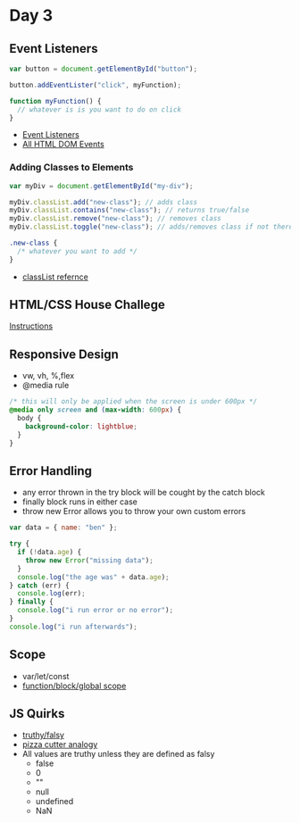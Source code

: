 # Day 3

## Event Listeners

```javascript
var button = document.getElementById("button");

button.addEventLister("click", myFunction);

function myFunction() {
  // whatever is is you want to do on click
}
```

- [Event Listeners](https://www.w3schools.com/js/js_htmldom_eventlistener.asp)
- [All HTML DOM Events](https://www.w3schools.com/jsref/dom_obj_event.asp)

### Adding Classes to Elements

```javascript
var myDiv = document.getElementById("my-div");

myDiv.classList.add("new-class"); // adds class
myDiv.classList.contains("new-class"); // returns true/false
myDiv.classList.remove("new-class"); // removes class
myDiv.classList.toggle("new-class"); // adds/removes class if not there or there
```

```css
.new-class {
  /* whatever you want to add */
}
```

- [classList refernce](https://www.w3schools.com/jsref/prop_element_classlist.asp)

## HTML/CSS House Challege

[Instructions](https://github.com/CodeYourFuture/build-a-house)

## Responsive Design

- vw, vh, %,flex
- @media rule

```css
/* this will only be applied when the screen is under 600px */
@media only screen and (max-width: 600px) {
  body {
    background-color: lightblue;
  }
}
```

## Error Handling

- any error thrown in the try block will be cought by the catch block
- finally block runs in either case
- throw new Error allows you to throw your own custom errors

```javascript
var data = { name: "ben" };

try {
  if (!data.age) {
    throw new Error("missing data");
  }
  console.log("the age was" + data.age);
} catch (err) {
  console.log(err);
} finally {
  console.log("i run error or no error");
}
console.log("i run afterwards");
```

## Scope

- var/let/const
- [function/block/global scope](https://www.w3schools.com/jS/js_let.asp)

## JS Quirks

- [truthy/falsy](https://www.sitepoint.com/javascript-truthy-falsy/)
- [pizza cutter analogy](https://www.quora.com/Why-is-0-1+0-2-not-equal-to-0-3-in-most-programming-languages)
- All values are truthy unless they are defined as falsy
  - false
  - 0
  - ""
  - null
  - undefined
  - NaN
